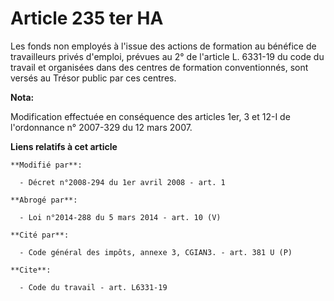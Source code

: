 # Article 235 ter HA

Les fonds non employés à l'issue des actions de formation au bénéfice de travailleurs privés d'emploi, prévues au 2° de
l'article L. 6331-19 du code du travail et organisées dans des centres de formation conventionnés, sont versés au Trésor
public par ces centres.

**Nota:**

Modification effectuée en conséquence des articles 1er, 3 et 12-I de l'ordonnance n° 2007-329 du 12 mars 2007.

**Liens relatifs à cet article**

	**Modifié par**:

	  - Décret n°2008-294 du 1er avril 2008 - art. 1

	**Abrogé par**:

	  - Loi n°2014-288 du 5 mars 2014 - art. 10 (V)

	**Cité par**:

	  - Code général des impôts, annexe 3, CGIAN3. - art. 381 U (P)

	**Cite**:

	  - Code du travail - art. L6331-19
